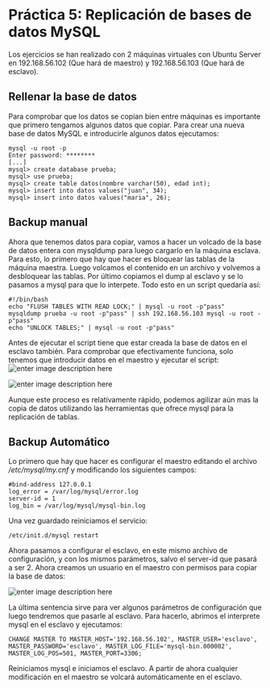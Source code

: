 # Práctica 5: Replicación de bases de datos MySQL

Los ejercicios se han realizado con 2 máquinas virtuales con Ubuntu Server en 192.168.56.102 (Que hará de maestro) y 192.168.56.103 (Que hará de esclavo).

## Rellenar la base de datos

Para comprobar que los datos se copian bien entre máquinas es importante que primero tengamos algunos datos que copiar. Para crear una nueva base de datos MySQL e introducirle algunos datos ejecutamos:

	mysql -u root -p
	Enter password: ********
	[...]
	mysql> create database prueba;
	mysql> use prueba;
	mysql> create table datos(nombre varchar(50), edad int);
	mysql> insert into datos values("juan", 34);
	mysql> insert into datos values("maria", 26);

## Backup manual

Ahora que tenemos datos para copiar, vamos a hacer un volcado de la base de datos entera con mysqldump para luego cargarlo en la máquina esclava. Para esto, lo primero que hay que hacer es bloquear las tablas de la máquina maestra. Luego volcamos el contenido en un archivo y volvemos a desbloquear las tablas. Por último copiamos el dump al esclavo y se lo pasamos a mysql para que lo interpete.
Todo esto en un script quedaría así:

	#!/bin/bash
	echo "FLUSH TABLES WITH READ LOCK;" | mysql -u root -p"pass"
	mysqldump prueba -u root -p"pass" | ssh 192.168.56.103 mysql -u root -p"pass"
	echo "UNLOCK TABLES;" | mysql -u root -p"pass"

Antes de ejecutar el script tiene que estar creada la base de datos en el esclavo también. Para comprobar que efectivamente funciona, solo tenemos que introducir datos en el maestro y ejecutar el script:
![enter image description here](http://i.imgur.com/h5wAteu.png?1)

![enter image description here](http://i.imgur.com/44WVJPA.png?1)

Aunque este proceso es relativamente rápido, podemos agilizar aún mas la copia de datos utilizando las herramientas que ofrece mysql para la replicación de tablas.

## Backup Automático

Lo primero que hay que hacer es configurar el maestro editando el archivo */etc/mysql/my.cnf* y modificando los siguientes campos:

	#bind-address 127.0.0.1 
	log_error = /var/log/mysql/error.log
	server-id = 1
	log_bin = /var/log/mysql/mysql-bin.log

Una vez guardado reiniciamos el servicio:

	/etc/init.d/mysql restart

Ahora pasamos a configurar el esclavo, en este mismo archivo de configuración, y con los mismos parámetros, salvo el server-id que pasará a ser 2.
Ahora creamos un usuario en el maestro con permisos para copiar la base de datos:

![enter image description here](http://i.imgur.com/92pZOs9.png)

La última sentencia sirve para ver algunos parámetros de configuración que luego tendremos que pasarle al esclavo. Para hacerlo, abrimos el interprete mysql en el esclavo y ejecutamos:
	
	CHANGE MASTER TO MASTER_HOST='192.168.56.102', MASTER_USER='esclavo', MASTER_PASSWORD='esclavo', MASTER_LOG_FILE='mysql-bin.000002', MASTER_LOG_POS=501, MASTER_PORT=3306;

Reiniciamos mysql e iniciamos el esclavo. A partir de ahora cualquier modificación en el maestro se volcará automáticamente en el esclavo.
